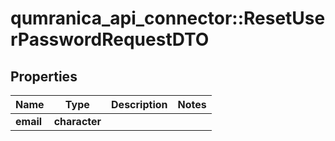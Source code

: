 # qumranica_api_connector::ResetUserPasswordRequestDTO

## Properties
Name | Type | Description | Notes
------------ | ------------- | ------------- | -------------
**email** | **character** |  | 


